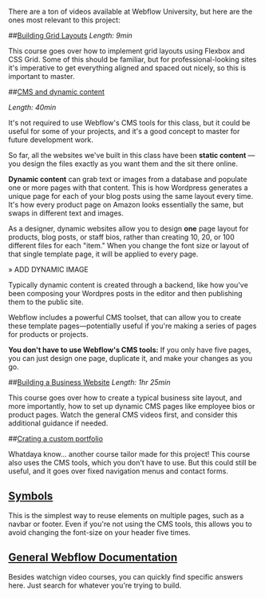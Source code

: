 There are a ton of videos available at Webflow University, but here are the ones most relevant to this project:

##[Building Grid Layouts](https://university.webflow.com/courses/grid)
_Length: 9min_

This course goes over how to implement grid layouts using Flexbox and CSS Grid. Some of this should be familiar, but for professional-looking sites it's imperative to get everything aligned and spaced out nicely, so this is important to master. 

##[CMS and dynamic content](https://university.webflow.com/courses/cms-and-dynamic-content-course)

_Length: 40min_

It's not required to use Webflow's CMS tools for this class, but it could be useful for some of your projects, and it's a good concept to  master for future development work. 

So far, all the websites we've built in this class have been **static content** — you design the files exactly as you want them and the sit there online.

**Dynamic content** can grab text or images from a database and populate one or more pages with that content. This is how Wordpress generates a unique page for each of your blog posts using the same layout every time. It's how every product page on Amazon looks essentially the same, but swaps in different text and images.  

As a designer, dynamic websites allow you to design **one** page layout for products, blog posts, or staff bios, rather than creating 10, 20, or 100 different files for each "item." When you change the font size or layout of that single template page, it will be applied to every page. 

» ADD DYNAMIC IMAGE

Typically dynamic content is created through a backend, like how you've been composing your Wordpres posts in the editor and then publishing them to the public site. 

Webflow includes a powerful CMS toolset, that can allow you to create these template pages—potentially useful if you're making a series of pages for products or projects.

**You don't have to use Webflow's CMS tools:** If you only have five pages, you can just design one page, duplicate it, and make your changes as you go. 


##[Building a Business Website](https://university.webflow.com/courses/full-project-build-business-website)
_Length: 1hr 25min_

This course goes over how to create a typical business site layout, and more importantly, how to set up dynamic CMS pages like employee bios or product pages. Watch the general CMS videos first, and consider this additional guidance if needed. 

##[Crating a custom portfolio](https://university.webflow.com/lesson/portfolio-website-part-1)

Whatdaya know... another course tailor made for this project! This course also uses the CMS tools, which you don't have to use. But this could still be useful, and it goes over fixed navigation menus and contact forms. 

## [Symbols](https://university.webflow.com/article/symbols)
This is the simplest way to reuse elements on multiple pages, such as a navbar or footer. Even if you're not using the CMS tools, this allows you to avoid changing the font-size on your header five times.

## [General Webflow Documentation](https://university.webflow.com/tutorials)
Besides watchign video courses, you can quickly find specific answers here. Just search for whatever you're trying to build. 


